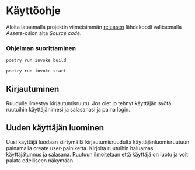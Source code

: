# Käyttöohje

Aloita lataamalla projektin viimeisimmän [releasen](https://github.com/Ahannila/ot-harjoitustyo/releases) lähdekoodi valitsemalla _Assets_-osion alta _Source code_.


### Ohjelman suorittaminen
```bash
poetry run invoke build
```

```bash
poetry run invoke start
```


## Kirjautuminen

Ruudulle ilmestyy kirjautumisruutu. Jos olet jo tehnyt käyttäjän syötä ruutuihin käyttäjänimesi ja salasanasi ja paina login.


## Uuden käyttäjän luominen

Uusi käyttäjä luodaan siirtymällä kirjautumisruudulta käyttäjänluomisruutuun painamalla create user-painiketta. Kirjoita ruutuihin haluamasi käyttäjätunnus ja salasana. Ruutuun ilmoitetaan että käyttäjä on luotu ja voit palata edelliseen näkymään.